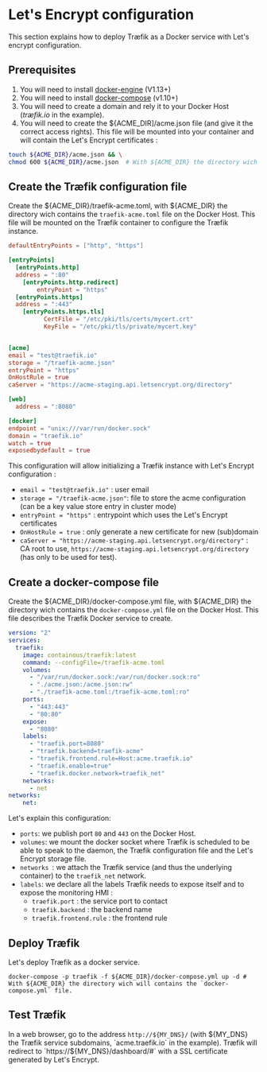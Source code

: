 # Let's Encrypt configuration

This section explains how to deploy Træfik as a Docker service with Let's encrypt configuration.

## Prerequisites

1. You will need to install [docker-engine](https://docs.docker.com/engine/) (V1.13+)
2. You will need to install [docker-compose](https://docs.docker.com/compose/overview/) (v1.10+)
3. You will need to create a domain and rely it to your Docker Host (*træfik.io* in the example).
4. You will need to create the ${ACME_DIR]/acme.json file (and give it the correct access rights). This file will be mounted into your container and will contain the Let's Encrypt certificates :

```bash
touch ${ACME_DIR}/acme.json && \
chmod 600 ${ACME_DIR}/acme.json  # With ${ACME_DIR} the directory wich will contains the acme.json file on the Docker Host.
```

## Create the Træfik configuration file

Create the ${ACME_DIR}/traefik-acme.toml, with ${ACME_DIR} the directory wich contains the `traefik-acme.toml` file on the Docker Host. This file will be mounted on the Træfik container to configure the Træfik instance.

```toml
defaultEntryPoints = ["http", "https"]

[entryPoints]
  [entryPoints.http]
  address = ":80"
    [entryPoints.http.redirect]
        entryPoint = "https"
  [entryPoints.https]
  address = ":443"
    [entryPoints.https.tls]
          CertFile = "/etc/pki/tls/certs/mycert.crt"
          KeyFile = "/etc/pki/tls/private/mycert.key"


[acme]
email = "test@traefik.io"
storage = "/traefik-acme.json"
entryPoint = "https"
OnHostRule = true
caServer = "https://acme-staging.api.letsencrypt.org/directory"

[web]
  address = ":8080"

[docker]
endpoint = "unix:///var/run/docker.sock"
domain = "traefik.io"
watch = true
exposedbydefault = true
```

This configuration will allow initializing a Træfik instance with Let's Encrypt configuration :

* `email = "test@traefik.io"` : user email
* `storage = "/traefik-acme.json"`: file to store the acme configuration (can be a key value store entry in cluster mode)
* `entryPoint = "https"` : entrypoint which uses the Let's Encrypt certificates
* `OnHostRule = true` : only generate a new certificate for new (sub)domain
* `caServer = "https://acme-staging.api.letsencrypt.org/directory"` : CA root to use, `https://acme-staging.api.letsencrypt.org/directory` (has only to be used for test).

## Create a docker-compose file

Create the ${ACME_DIR}/docker-compose.yml file, with ${ACME_DIR} the directory wich contains the `docker-compose.yml` file on the Docker Host. This file describes the Træfik Docker service to create.

```yaml
version: "2"
services:
  traefik:
    image: containous/traefik:latest
    command: --configFile=/traefik-acme.toml
    volumes:
      - "/var/run/docker.sock:/var/run/docker.sock:ro"
      - "./acme.json:/acme.json:rw"
      - "./traefik-acme.toml:/traefik-acme.toml:ro"
    ports:
      - "443:443"
      - "80:80"
    expose:
      - "8080"
    labels:
      - "traefik.port=8080"
      - "traefik.backend=traefik-acme"
      - "traefik.frontend.rule=Host:acme.traefik.io"
      - "traefik.enable=true"
      - "traefik.docker.network=traefik_net"
    networks:
      - net
networks:
    net:

```

Let's explain this configuration:

- `ports`: we publish port `80` and `443` on the Docker Host.
- `volumes`: we mount the docker socket where Træfik is scheduled to be able to speak to the daemon, the Træfik configuration file and the Let's Encrypt storage file.
- `networks `: we attach the Træfik service (and thus the underlying container) to the `traefik_net` network.
- `labels`: we declare all the labels Træfik needs to expose itself and to expose the monitoring HMI :
    - `traefik.port` : the service port to contact
    - `traefik.backend` : the backend name
    - `traefik.frontend.rule` : the frontend rule

## Deploy Træfik

Let's deploy Træfik as a docker service.

```shell
docker-compose -p traefik -f ${ACME_DIR}/docker-compose.yml up -d # With ${ACME_DIR} the directory wich will contains the `docker-compose.yml` file.
```

## Test Træfik

In a web browser, go to the address `http://${MY_DNS}/` (with ${MY_DNS} the Træfik service subdomains, `acme.traefik.io` in the example). Træfik will redirect to `https://${MY_DNS}/dashboard/#` with a SSL certificate generated by Let's Encrypt.